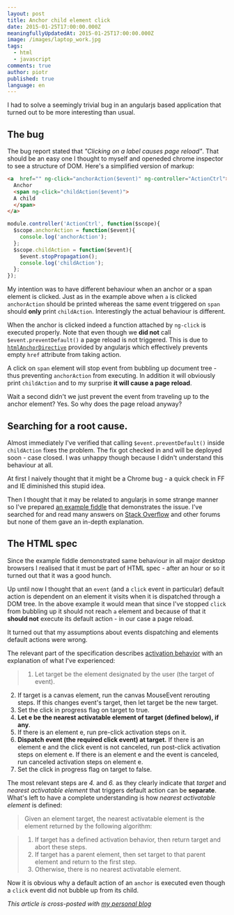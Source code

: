 ```yaml
---
layout: post
title: Anchor child element click
date: 2015-01-25T17:00:00.000Z
meaningfullyUpdatedAt: 2015-01-25T17:00:00.000Z
image: /images/laptop_work.jpg
tags:
  - html
  - javascript
comments: true
author: piotr
published: true
language: en
---
```


I had to solve a seemingly trivial bug in an angularjs based application that turned out to be more interesting than usual.

## The bug

The bug report stated that *"Clicking on a label causes page reload"*. That should be an easy one I thought to myself and openeded chrome inspector to see a structure of DOM. Here's a simplified version of markup:

```html
<a  href="" ng-click="anchorAction($event)" ng-controller="ActionCtrl">
  Anchor
  <span ng-click="childAction($event)">
  A child
  </span>
</a>
```

```javascript
module.controller('ActionCtrl', function($scope){
  $scope.anchorAction = function($event){
    console.log('anchorAction');
  };
  $scope.childAction = function($event){
    $event.stopPropagation();
    console.log('childAction');
  };
});
```

My intention was to have different behaviour when an anchor or a span element is clicked. Just as in the example above when `a` is clicked `anchorAction` should be printed whereas the same event triggered on `span` should **only** print `childAction`.
Interestingly the actual behaviour is different.

When the anchor is clicked indeed a function attached by `ng-click` is executed properly. Note that even though we **did not** call `$event.preventDefault()` a page reload is not triggered. This is due to [`htmlAnchorDirective`](https://github.com/angular/angular.js/blob/master/src/ng/directive/a.js) provided by angularjs which effectively prevents empty `href` attribute from taking action.

A click on `span` element will stop event from bubbling up document tree - thus preventing `anchorAction` from executing. In addition it will obviously print `childAction` and to my surprise **it will cause a page reload**.

Wait a second didn't we just prevent the event from traveling up to the anchor element? Yes. So why does the page reload anyway?

## Searching for a root cause.

Almost immediately I've verified that calling `$event.preventDefault()` inside `childAction` fixes the problem. The fix got checked in and will be deployed soon - case closed. I was unhappy though because I didn't understand this behaviour at all.

At first I naively thought that it might be a Chrome bug - a quick check in FF and IE diminished this stupid idea.

Then I thought that it may be related to angularjs in some strange manner so I've prepared [an example fiddle](http://jsfiddle.net/83ov5tgm/4/) that demonstrates the issue. I've searched for and read many answers on [Stack Overflow](http://stackoverflow.com/) and other forums but none of them gave an in-depth explanation.

## The HTML spec

Since the example fiddle demonstrated same behaviour in all major desktop browsers I realised that it must be part of HTML spec - after an hour or so it turned out that it was a good  hunch.

Up until now I thought that an `event` (and a `click` event in particular) default action is dependent on an element it visits when it is dispatched through a DOM tree. In the above example it would mean that since I've stopped `click` from bubbling up it should not reach `a` element and because of that it **should not** execute its default action - in our case a page reload.

It turned out that my assumptions about events dispatching and elements default actions were wrong.

The relevant part of the specification describes [activation behavior](http://www.w3.org/html/wg/drafts/html/master/editing.html#activation) with an explanation of what I've experienced:

> 1. Let target be the element designated by the user (the target of event).
2. If target is a canvas element, run the canvas MouseEvent rerouting steps. If this changes event's target, then let target be the new target.
3. Set the click in progress flag on target to true.
4. **Let e be the nearest activatable element of target (defined below), if any**.
5. If there is an element e, run pre-click activation steps on it.
6. **Dispatch event (the required click event) at target.**
If there is an element e and the click event is not canceled, run post-click activation steps on element e.
If there is an element e and the event is canceled, run canceled activation steps on element e.
7. Set the click in progress flag on target to false.

The most relevant steps are *4.* and *6.* as they clearly indicate that *target* and *nearest activatable element* that triggers default action can be **separate**. What's left to have a complete understanding is how *nearest activatable element* is defined:

> Given an element target, the nearest activatable element is the element returned by the following algorithm:

> 1. If target has a defined activation behavior, then return target and abort these steps.
> 2. If target has a parent element, then set target to that parent element and return to the first step.
> 3. Otherwise, there is no nearest activatable element.

Now it is obvious why a default action of an `anchor` is executed even though a `click` event did not bubble up from its child.

*This article is cross-posted with [my personal blog](http://miensol.pl)*
